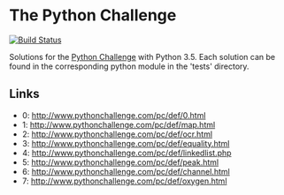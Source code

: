 # The Python Challenge

[![Build Status](https://travis-ci.org/jlambdev/python-challenge.svg?branch=master)](https://travis-ci.org/jamface/python-challenge)

Solutions for the [Python Challenge](http://www.pythonchallenge.com/) with Python 3.5. Each solution can be found in the corresponding python module in the 'tests' directory.

## Links

* 0: http://www.pythonchallenge.com/pc/def/0.html
* 1: http://www.pythonchallenge.com/pc/def/map.html
* 2: http://www.pythonchallenge.com/pc/def/ocr.html
* 3: http://www.pythonchallenge.com/pc/def/equality.html
* 4: http://www.pythonchallenge.com/pc/def/linkedlist.php
* 5: http://www.pythonchallenge.com/pc/def/peak.html
* 6: http://www.pythonchallenge.com/pc/def/channel.html
* 7: http://www.pythonchallenge.com/pc/def/oxygen.html
